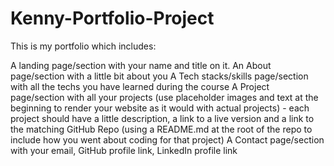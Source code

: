 # Kenny-Portfolio-Project

This is my portfolio which includes:

A landing page/section with your name and title on it.
An About page/section with a little bit about you
A Tech stacks/skills page/section with all the techs you have learned during the course
A Project page/section with all your projects (use placeholder images and text at the beginning to render your website as it would with actual projects) - each project should have a little description, a link to a live version and a link to the matching GitHub Repo (using a README.md at the root of the repo to include how you went about coding for that project)
A Contact page/section with your email, GitHub profile link, LinkedIn profile link
